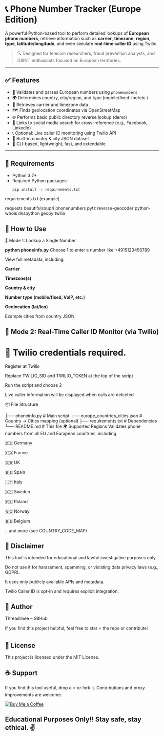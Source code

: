 # 📞 Phone Number Tracker (Europe Edition)

A powerful Python-based tool to perform detailed lookups of **European phone numbers**, retrieve information such as **carrier**, **timezone**, **region**, **type**, **latitude/longitude**, and even simulate **real-time caller ID** using Twilio.

> 🔍 Designed for telecom researchers, fraud prevention analysts, and OSINT enthusiasts focused on European territories.

---

## ✅ Features

- 🔎 Validates and parses European numbers using `phonenumbers`
- 🌍 Determines country, city/region, and type (mobile/fixed line/etc.)
- 📡 Retrieves carrier and timezone data
- 🗺️ Finds geolocation coordinates via OpenStreetMap
- 🌐 Performs basic public directory reverse lookup (demo)
- 👤 Links to social media search for cross-reference (e.g., Facebook, LinkedIn)
- 📞 Optional: Live caller ID monitoring using Twilio API
- 📁 Built-in country & city JSON dataset
- 🚀 CLI-based, lightweight, fast, and extendable

---

## 🧰 Requirements

- Python 3.7+
- Required Python packages:
  ```bash
  pip install -r requirements.txt
requirements.txt (example)

requests
beautifulsoup4
phonenumbers
pytz
reverse-geocoder
python-whois
dnspython
geopy
twilio

## 🚀 How to Use
🔹 Mode 1: Lookup a Single Number

**python phoneinfo.py**
Choose 1 to enter a number like +4915123456789

View full metadata, including:

**Carrier**

**Timezone(s)**

**Country & city**

**Number type (mobile/fixed, VoIP, etc.)**

**Geolocation (lat/lon)**

Example cities from country JSON

## 🔹 Mode 2: Real-Time Caller ID Monitor (via Twilio)
# 🛑 Twilio credentials required.

Register at Twilio

Replace TWILIO_SID and TWILIO_TOKEN at the top of the script

Run the script and choose 2

Live caller information will be displayed when calls are detected

📦 File Structure

├── phoneinfo.py                # Main script
├── europe_countries_cities.json  # Country -> Cities mapping (optional)
├── requirements.txt            # Dependencies
└── README.md                   # This file
🌍 Supported Regions
Validates phone numbers from all EU and European countries, including:

🇩🇪 Germany

🇫🇷 France

🇬🇧 UK

🇪🇸 Spain

🇮🇹 Italy

🇸🇪 Sweden

🇵🇱 Poland

🇳🇴 Norway

🇧🇪 Belgium

...and more (see COUNTRY_CODE_MAP)

## 🔐 Disclaimer
This tool is intended for educational and lawful investigative purposes only.

Do not use it for harassment, spamming, or violating data privacy laws (e.g., GDPR).

It uses only publicly available APIs and metadata.

Twilio Caller ID is opt-in and requires explicit integration.

## 🧠 Author
Threadlinee – GitHub

If you find this project helpful, feel free to star ⭐ the repo or contribute!

## 📄 License
This project is licensed under the MIT License.

## ☕ Support
If you find this tool useful, drop a ⭐ or fork it. Contributions and proxy improvements are welcome.

[![Buy Me a Coffee](https://ko-fi.com/img/githubbutton_sm.svg)](https://ko-fi.com/G2G114SBVV)

## Educational Purposes Only!! Stay safe, stay ethical. ✌️
